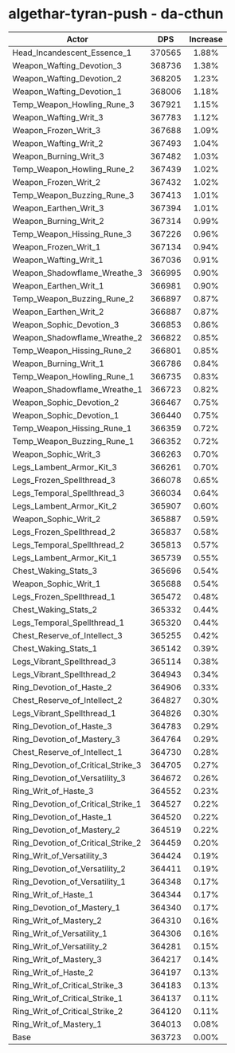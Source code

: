 # algethar-tyran-push - da-cthun
| Actor | DPS | Increase |
|---|:---:|:---:|
|Head_Incandescent_Essence_1|370565|1.88%|
|Weapon_Wafting_Devotion_3|368736|1.38%|
|Weapon_Wafting_Devotion_2|368205|1.23%|
|Weapon_Wafting_Devotion_1|368006|1.18%|
|Temp_Weapon_Howling_Rune_3|367921|1.15%|
|Weapon_Wafting_Writ_3|367783|1.12%|
|Weapon_Frozen_Writ_3|367688|1.09%|
|Weapon_Wafting_Writ_2|367493|1.04%|
|Weapon_Burning_Writ_3|367482|1.03%|
|Temp_Weapon_Howling_Rune_2|367439|1.02%|
|Weapon_Frozen_Writ_2|367432|1.02%|
|Temp_Weapon_Buzzing_Rune_3|367413|1.01%|
|Weapon_Earthen_Writ_3|367394|1.01%|
|Weapon_Burning_Writ_2|367314|0.99%|
|Temp_Weapon_Hissing_Rune_3|367226|0.96%|
|Weapon_Frozen_Writ_1|367134|0.94%|
|Weapon_Wafting_Writ_1|367036|0.91%|
|Weapon_Shadowflame_Wreathe_3|366995|0.90%|
|Weapon_Earthen_Writ_1|366981|0.90%|
|Temp_Weapon_Buzzing_Rune_2|366897|0.87%|
|Weapon_Earthen_Writ_2|366887|0.87%|
|Weapon_Sophic_Devotion_3|366853|0.86%|
|Weapon_Shadowflame_Wreathe_2|366822|0.85%|
|Temp_Weapon_Hissing_Rune_2|366801|0.85%|
|Weapon_Burning_Writ_1|366786|0.84%|
|Temp_Weapon_Howling_Rune_1|366735|0.83%|
|Weapon_Shadowflame_Wreathe_1|366723|0.82%|
|Weapon_Sophic_Devotion_2|366467|0.75%|
|Weapon_Sophic_Devotion_1|366440|0.75%|
|Temp_Weapon_Hissing_Rune_1|366359|0.72%|
|Temp_Weapon_Buzzing_Rune_1|366352|0.72%|
|Weapon_Sophic_Writ_3|366263|0.70%|
|Legs_Lambent_Armor_Kit_3|366261|0.70%|
|Legs_Frozen_Spellthread_3|366078|0.65%|
|Legs_Temporal_Spellthread_3|366034|0.64%|
|Legs_Lambent_Armor_Kit_2|365907|0.60%|
|Weapon_Sophic_Writ_2|365887|0.59%|
|Legs_Frozen_Spellthread_2|365837|0.58%|
|Legs_Temporal_Spellthread_2|365813|0.57%|
|Legs_Lambent_Armor_Kit_1|365739|0.55%|
|Chest_Waking_Stats_3|365696|0.54%|
|Weapon_Sophic_Writ_1|365688|0.54%|
|Legs_Frozen_Spellthread_1|365472|0.48%|
|Chest_Waking_Stats_2|365332|0.44%|
|Legs_Temporal_Spellthread_1|365320|0.44%|
|Chest_Reserve_of_Intellect_3|365255|0.42%|
|Chest_Waking_Stats_1|365142|0.39%|
|Legs_Vibrant_Spellthread_3|365114|0.38%|
|Legs_Vibrant_Spellthread_2|364943|0.34%|
|Ring_Devotion_of_Haste_2|364906|0.33%|
|Chest_Reserve_of_Intellect_2|364827|0.30%|
|Legs_Vibrant_Spellthread_1|364826|0.30%|
|Ring_Devotion_of_Haste_3|364783|0.29%|
|Ring_Devotion_of_Mastery_3|364764|0.29%|
|Chest_Reserve_of_Intellect_1|364730|0.28%|
|Ring_Devotion_of_Critical_Strike_3|364705|0.27%|
|Ring_Devotion_of_Versatility_3|364672|0.26%|
|Ring_Writ_of_Haste_3|364552|0.23%|
|Ring_Devotion_of_Critical_Strike_1|364527|0.22%|
|Ring_Devotion_of_Haste_1|364520|0.22%|
|Ring_Devotion_of_Mastery_2|364519|0.22%|
|Ring_Devotion_of_Critical_Strike_2|364459|0.20%|
|Ring_Writ_of_Versatility_3|364424|0.19%|
|Ring_Devotion_of_Versatility_2|364411|0.19%|
|Ring_Devotion_of_Versatility_1|364348|0.17%|
|Ring_Writ_of_Haste_1|364344|0.17%|
|Ring_Devotion_of_Mastery_1|364340|0.17%|
|Ring_Writ_of_Mastery_2|364310|0.16%|
|Ring_Writ_of_Versatility_1|364306|0.16%|
|Ring_Writ_of_Versatility_2|364281|0.15%|
|Ring_Writ_of_Mastery_3|364217|0.14%|
|Ring_Writ_of_Haste_2|364197|0.13%|
|Ring_Writ_of_Critical_Strike_3|364183|0.13%|
|Ring_Writ_of_Critical_Strike_1|364137|0.11%|
|Ring_Writ_of_Critical_Strike_2|364120|0.11%|
|Ring_Writ_of_Mastery_1|364013|0.08%|
|Base|363723|0.00%|
